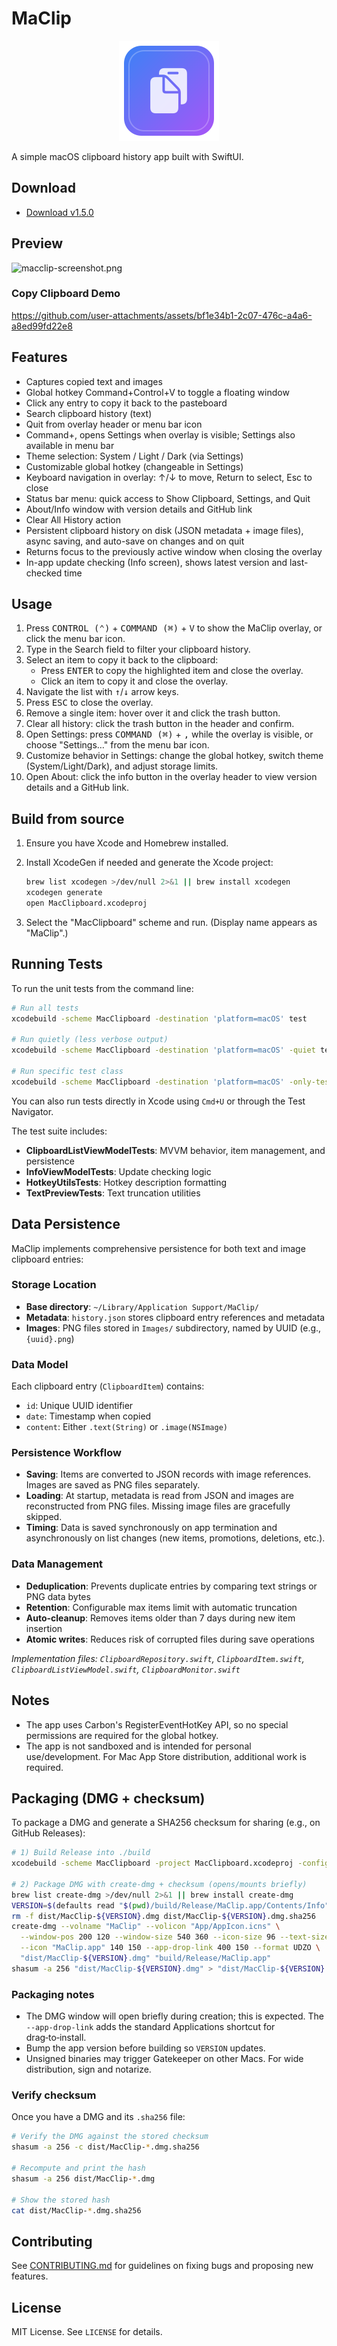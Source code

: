 MaClip
================

<p align="center">
  <img src="assets/maclip-icon.svg" alt="MaClip icon" width="160" height="160" />
</p>

A simple macOS clipboard history app built with SwiftUI.

## Download

- [Download v1.5.0](https://github.com/jokot/mac-clipboard/releases/tag/v1.5.0)

## Preview
![macclip-screenshot.png](https://github.com/user-attachments/assets/b54cba75-8c7f-4851-a0a3-15915e09b24c)

### Copy Clipboard Demo
https://github.com/user-attachments/assets/bf1e34b1-2c07-476c-a4a6-a8ed99fd22e8

## Features
- Captures copied text and images
- Global hotkey Command+Control+V to toggle a floating window
- Click any entry to copy it back to the pasteboard
- Search clipboard history (text)
- Quit from overlay header or menu bar icon
- Command+, opens Settings when overlay is visible; Settings also available in menu bar
- Theme selection: System / Light / Dark (via Settings)
- Customizable global hotkey (changeable in Settings)
- Keyboard navigation in overlay: ↑/↓ to move, Return to select, Esc to close
- Status bar menu: quick access to Show Clipboard, Settings, and Quit
- About/Info window with version details and GitHub link
- Clear All History action
- Persistent clipboard history on disk (JSON metadata + image files), async saving, and auto-save on changes and on quit
- Returns focus to the previously active window when closing the overlay
- In-app update checking (Info screen), shows latest version and last-checked time

## Usage

1. Press <kbd>CONTROL (⌃)</kbd> + <kbd>COMMAND (⌘)</kbd> + <kbd>V</kbd> to show the MaClip overlay, or click the menu bar icon.
2. Type in the Search field to filter your clipboard history.
3. Select an item to copy it back to the clipboard:
   - Press <kbd>ENTER</kbd> to copy the highlighted item and close the overlay.
   - Click an item to copy it and close the overlay.
4. Navigate the list with <kbd>↑</kbd>/<kbd>↓</kbd> arrow keys.
5. Press <kbd>ESC</kbd> to close the overlay.
6. Remove a single item: hover over it and click the trash button.
7. Clear all history: click the trash button in the header and confirm.
8. Open Settings: press <kbd>COMMAND (⌘)</kbd> + <kbd>,</kbd> while the overlay is visible, or choose "Settings…" from the menu bar icon.
9. Customize behavior in Settings: change the global hotkey, switch theme (System/Light/Dark), and adjust storage limits.
10. Open About: click the info button in the overlay header to view version details and a GitHub link.

## Build from source
1. Ensure you have Xcode and Homebrew installed.
2. Install XcodeGen if needed and generate the Xcode project:

   ```bash
   brew list xcodegen >/dev/null 2>&1 || brew install xcodegen
   xcodegen generate
   open MacClipboard.xcodeproj
   ```

3. Select the "MacClipboard" scheme and run. (Display name appears as "MaClip".)

## Running Tests

To run the unit tests from the command line:

```bash
# Run all tests
xcodebuild -scheme MacClipboard -destination 'platform=macOS' test

# Run quietly (less verbose output)
xcodebuild -scheme MacClipboard -destination 'platform=macOS' -quiet test

# Run specific test class
xcodebuild -scheme MacClipboard -destination 'platform=macOS' -only-testing:MacClipboardTests/ClipboardListViewModelTests test
```

You can also run tests directly in Xcode using `Cmd+U` or through the Test Navigator.

The test suite includes:
- **ClipboardListViewModelTests**: MVVM behavior, item management, and persistence
- **InfoViewModelTests**: Update checking logic 
- **HotkeyUtilsTests**: Hotkey description formatting
- **TextPreviewTests**: Text truncation utilities

## Data Persistence

MaClip implements comprehensive persistence for both text and image clipboard entries:

### Storage Location
- **Base directory**: `~/Library/Application Support/MaClip/`
- **Metadata**: `history.json` stores clipboard entry references and metadata
- **Images**: PNG files stored in `Images/` subdirectory, named by UUID (e.g., `{uuid}.png`)

### Data Model
Each clipboard entry (`ClipboardItem`) contains:
- `id`: Unique UUID identifier
- `date`: Timestamp when copied
- `content`: Either `.text(String)` or `.image(NSImage)`

### Persistence Workflow
- **Saving**: Items are converted to JSON records with image references. Images are saved as PNG files separately.
- **Loading**: At startup, metadata is read from JSON and images are reconstructed from PNG files. Missing image files are gracefully skipped.
- **Timing**: Data is saved synchronously on app termination and asynchronously on list changes (new items, promotions, deletions, etc.).

### Data Management
- **Deduplication**: Prevents duplicate entries by comparing text strings or PNG data bytes
- **Retention**: Configurable max items limit with automatic truncation
- **Auto-cleanup**: Removes items older than 7 days during new item insertion
- **Atomic writes**: Reduces risk of corrupted files during save operations

*Implementation files: `ClipboardRepository.swift`, `ClipboardItem.swift`, `ClipboardListViewModel.swift`, `ClipboardMonitor.swift`*

## Notes
- The app uses Carbon's RegisterEventHotKey API, so no special permissions are required for the global hotkey.
- The app is not sandboxed and is intended for personal use/development. For Mac App Store distribution, additional work is required.

## Packaging (DMG + checksum)
To package a DMG and generate a SHA256 checksum for sharing (e.g., on GitHub Releases):

```bash
# 1) Build Release into ./build
xcodebuild -scheme MacClipboard -project MacClipboard.xcodeproj -configuration Release BUILD_DIR=$(pwd)/build clean build

# 2) Package DMG with create-dmg + checksum (opens/mounts briefly)
brew list create-dmg >/dev/null 2>&1 || brew install create-dmg
VERSION=$(defaults read "$(pwd)/build/Release/MaClip.app/Contents/Info" CFBundleShortVersionString)
rm -f dist/MacClip-${VERSION}.dmg dist/MacClip-${VERSION}.dmg.sha256
create-dmg --volname "MaClip" --volicon "App/AppIcon.icns" \
  --window-pos 200 120 --window-size 540 360 --icon-size 96 --text-size 12 \
  --icon "MaClip.app" 140 150 --app-drop-link 400 150 --format UDZO \
  "dist/MacClip-${VERSION}.dmg" "build/Release/MaClip.app"
shasum -a 256 "dist/MacClip-${VERSION}.dmg" > "dist/MacClip-${VERSION}.dmg.sha256"
```

### Packaging notes
- The DMG window will open briefly during creation; this is expected. The `--app-drop-link` adds the standard Applications shortcut for drag‑to‑install.
- Bump the app version before building so `VERSION` updates.
- Unsigned binaries may trigger Gatekeeper on other Macs. For wide distribution, sign and notarize.

### Verify checksum
Once you have a DMG and its `.sha256` file:

```bash
# Verify the DMG against the stored checksum
shasum -a 256 -c dist/MacClip-*.dmg.sha256

# Recompute and print the hash
shasum -a 256 dist/MacClip-*.dmg

# Show the stored hash
cat dist/MacClip-*.dmg.sha256
```


## Contributing
See [CONTRIBUTING.md](CONTRIBUTING.md) for guidelines on fixing bugs and proposing new features.

## License
MIT License. See `LICENSE` for details.
